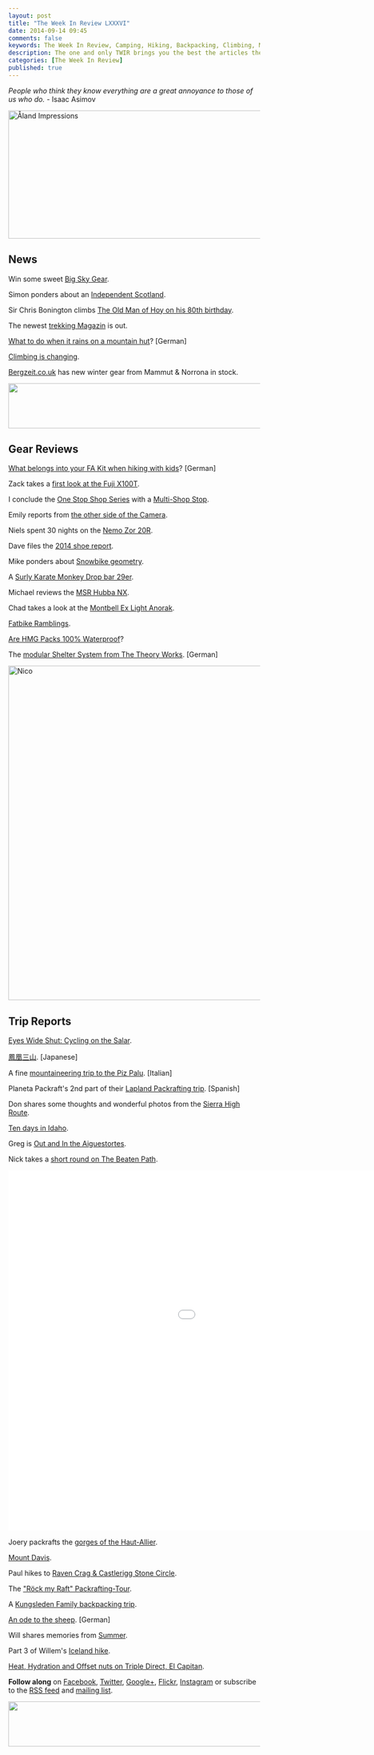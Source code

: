 ```yaml
---
layout: post
title: "The Week In Review LXXXVI"
date: 2014-09-14 09:45
comments: false
keywords: The Week In Review, Camping, Hiking, Backpacking, Climbing, Mountaineering
description: The one and only TWIR brings you the best the articles the digital outdoors had to offer in the past week.
categories: [The Week In Review]
published: true
---
```


*People who think they know everything are a great annoyance to those of us who do.* - Isaac Asimov

<a href="https://www.flickr.com/photos/hendrikmorkel/15209576226" title="Åland Impressions by Hendrik Morkel, on Flickr"><img src="https://farm6.staticflickr.com/5575/15209576226_6c68d0f5b7_b.jpg" width="1024" height="256" alt="Åland Impressions"></a>

<!-- more -->

## News

Win some sweet [Big Sky Gear](http://trekking-lite-store.blogspot.com/2014/09/big-sky-gear-raffle.html).

Simon ponders about an [Independent Scotland](http://simon-willis.blogspot.com/2014/09/an-independent-scotland.html).

Sir Chris Bonington climbs [The Old Man of Hoy on his 80th birthday](http://community.berghaus.com/athletes/the-old-man-at-80/).

The newest [trekking Magazin](http://hikinginfinland.com/2014/09/trekking-magazin-05-2014.html) is out.

[What to do when it rains on a mountain hut](http://www.gipfel-glueck.de/bei-dauerregen-auf-einer-berghuette/)? [German]

[Climbing is changing](http://johndburns.wordpress.com/2014/09/13/its-life-jim-but-not-as-we-know-it/).

[Bergzeit.co.uk](http://www.bergzeit.co.uk/) has new winter gear from Mammut & Norrona in stock. 

<a href="http://www.avantlink.com/click.php?tt=ml&amp;ti=371165&amp;pw=73183"><img src="http://www.avantlink.com/gbi/10248/371165/55699/73183/image.jpg" width="728" height="90" style="border: 0px;" alt="" /></a>

## Gear Reviews

[What belongs into your FA Kit when hiking with kids](http://www.zwerg-am-berg.com/2014/09/notfallapotheke-wanderung-mit-kindern.html)? [German]

Zack takes a [first look at the Fuji X100T](http://dedpxl.com/fuji-x100t-first-look/).

I conclude the [One Stop Shop Series](http://hikinginfinland.com/blog/categories/one-stop-shop/) with a [Multi-Shop Stop](http://hikinginfinland.com/2014/09/multi-shop-stop.html).

Emily reports from [the other side of the Camera](http://emilyroolearnstorun.blogspot.com/2014/08/the-other-side-of-camera.html).

Niels spent 30 nights on the [Nemo Zor 20R](http://backpackinglightdk.blogspot.com/2014/09/30-ntter-pa-nemo-zor-20r-liggeunderlag.html).

Dave files the [2014 shoe report](http://bedrockandparadox.com/2014/09/09/the-2014-shoe-report/).

Mike ponders about [Snowbike geometry](http://lacemine29.blogspot.com/2014/09/snowbike-geometry.html).

A [Surly Karate Monkey Drop bar 29er](http://coastkid.blogspot.com/2014/09/surly-karate-monkey-drop-bar-29er.html).

Michael reviews the [MSR Hubba NX](http://scottishmountaineer.com/msr-hubba-nx).

Chad takes a look at the [Montbell Ex Light Anorak](http://sticksblog.com/2014/09/11/first-look-the-montbell-ex-light-anorak/).

[Fatbike Ramblings](http://imaginegnat.com/2014/09/08/fatbike-ramblings/).

[Are HMG Packs 100% Waterproof](http://blog.hyperlitemountaingear.com/hmg-packs-100-waterproof/)?

The [modular Shelter System from The Theory Works](https://www.hiking-blog.de/ausruestung/vorgestellt-das-modulare-sheltersystem-von-the-theory-works/). [German]

<a href="https://www.flickr.com/photos/hendrikmorkel/15232294192" title="Nico by Hendrik Morkel, on Flickr"><img src="https://farm6.staticflickr.com/5558/15232294192_c9c0bc2d7f_b.jpg" width="1024" height="668" alt="Nico"></a>

## Trip Reports

[Eyes Wide Shut: Cycling on the Salar](http://www.whileoutriding.com/south-america/bolivia/cycling-on-the-salar).

[鳳凰三山](http://easyhiking.exblog.jp/20187571/). [Japanese]

A fine [mountaineering trip to the Piz Palu](http://www.albertodegiuli.com/2014/09/alpinismo-e-alta-montagna-dente-del-gigante-biancograt-al-bernina-e-traversata-del-piz-palu/). [Italian]

Planeta Packraft's 2nd part of their [Lapland Packrafting trip](http://www.planetapackraft.com/2014/09/articulo-camino-del-agua-laponia_12.html). [Spanish]

Don shares some thoughts and wonderful photos from the [Sierra High Route](http://talusfield.net/blog/2014/8/30/sierra-high-route-route-notes-thoughts-and-photos).

[Ten days in Idaho](http://www.jstarinorbit.com/2014/09/ten-days-in-idaho.html).

Greg is [Out and In the Aiguestortes](http://cumbriafellraven.blogspot.com/2014/09/out-and-in-aiguestortes.html).

Nick takes a [short round on The Beaten Path](http://www.nicktruax.com/?p=1462).

<iframe width="1280" height="720" src="//www.youtube.com/embed/o86TpaSBcWw?rel=0" frameborder="0" allowfullscreen></iframe>

Joery packrafts the [gorges of the Haut-Allier](http://dzjow.com/2014/09/08/the-gorges-of-the-haut-allier-the-jewel-of-paddling-in-the-massif-central/).

[Mount Davis](http://pantilat.wordpress.com/2014/09/11/mount-davis/).

Paul hikes to [Raven Crag & Castlerigg Stone Circle](http://www.sharkeysdream.walkingplaces.co.uk/?p=22965).

The ["Röck my Raft" Packrafting-Tour](http://www.packrafting.de/2014/09/rock-my-raft-packrafting-tour-am.html).

A [Kungsleden Family backpacking trip](http://outtherekids.wordpress.com/2014/09/07/abisko-2014-high-altitude-valleys/).

[An ode to the sheep](http://fraeulein-draussen.de/wandern-schafe-schottland-irland/). [German]

Will shares memories from [Summer](http://willsim.blogspot.com/2014/09/summer.html).

Part 3 of Willem's [Iceland hike](http://willemvandoorne.wordpress.com/2014/09/12/iceland-part-iii-kristinarstindar-and-other-bits-and-pieces/).

[Heat, Hydration and Offset nuts on Triple Direct, El Capitan](http://stefanandcherry.com/2014/09/14/heat-hydration-and-offset-nuts-on-triple-direct-el-capitan/).

**Follow along** on [Facebook](http://facebook.com/hikinginfinland), [Twitter](https://twitter.com/hendrikmorkel), [Google+](https://plus.google.com/u/1/b/105082905705272949032/105082905705272949032/posts), [Flickr](https://www.flickr.com/photos/hendrikmorkel/), [Instagram](http://instagram.com/hendrikm) or subscribe to the [RSS feed](http://hikinginfinland.com/atom.xml) and [mailing list](http://hikinginfinland.us2.list-manage1.com/subscribe?u=b29c2acd04d959eace48da780&id=46b5d0326f).

<a href="http://www.avantlink.com/click.php?tt=ml&amp;ti=28945&amp;pw=73183"><img src="http://www.avantlink.com/gbi/10060/28945/55699/73183/image.jpg" width="728" height="90" style="border: 0px;" alt="" /></a>
